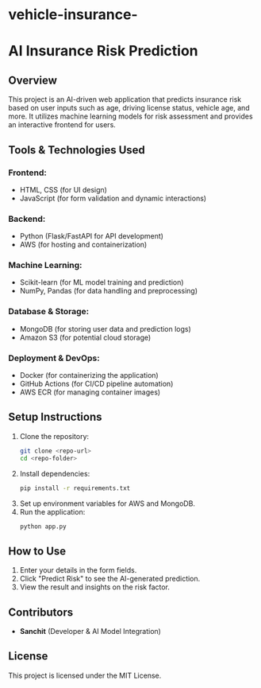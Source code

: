﻿# vehicle-insurance-
# AI Insurance Risk Prediction

## Overview
This project is an AI-driven web application that predicts insurance risk based on user inputs such as age, driving license status, vehicle age, and more. It utilizes machine learning models for risk assessment and provides an interactive frontend for users.

## Tools & Technologies Used
### **Frontend:**
- HTML, CSS (for UI design)
- JavaScript (for form validation and dynamic interactions)

### **Backend:**
- Python (Flask/FastAPI for API development)
- AWS (for hosting and containerization)

### **Machine Learning:**
- Scikit-learn (for ML model training and prediction)
- NumPy, Pandas (for data handling and preprocessing)

### **Database & Storage:**
- MongoDB (for storing user data and prediction logs)
- Amazon S3 (for potential cloud storage)

### **Deployment & DevOps:**
- Docker (for containerizing the application)
- GitHub Actions (for CI/CD pipeline automation)
- AWS ECR (for managing container images)

## Setup Instructions
1. Clone the repository:
   ```sh
   git clone <repo-url>
   cd <repo-folder>
   ```
2. Install dependencies:
   ```sh
   pip install -r requirements.txt
   ```
3. Set up environment variables for AWS and MongoDB.
4. Run the application:
   ```sh
   python app.py
   ```

## How to Use
1. Enter your details in the form fields.
2. Click "Predict Risk" to see the AI-generated prediction.
3. View the result and insights on the risk factor.

## Contributors
- **Sanchit** (Developer & AI Model Integration)

## License
This project is licensed under the MIT License.

